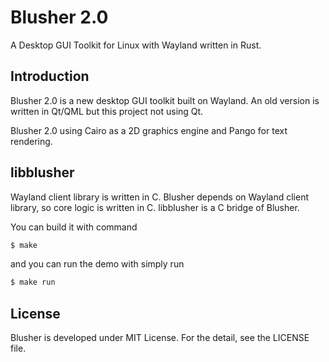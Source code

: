 Blusher 2.0
===========

A Desktop GUI Toolkit for Linux with Wayland written in Rust.

Introduction
------------

Blusher 2.0 is a new desktop GUI toolkit built on Wayland. An old version is
written in Qt/QML but this project not using Qt.

Blusher 2.0 using Cairo as a 2D graphics engine and Pango for text rendering.

libblusher
----------
Wayland client library is written in C. Blusher depends on Wayland client library, so core logic is written in C. libblusher is a C bridge of Blusher.

You can build it with command
```sh
$ make
```

and you can run the demo with simply run
```sh
$ make run
```

License
-------
Blusher is developed under MIT License. For the detail, see the LICENSE file.

